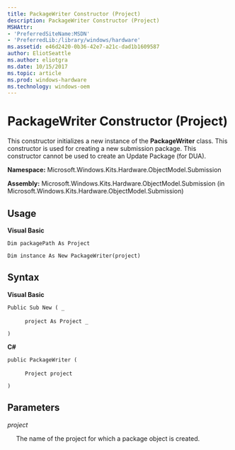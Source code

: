 ```yaml
---
title: PackageWriter Constructor (Project)
description: PackageWriter Constructor (Project)
MSHAttr:
- 'PreferredSiteName:MSDN'
- 'PreferredLib:/library/windows/hardware'
ms.assetid: e46d2420-0b36-42e7-a21c-dad1b1609587
author: EliotSeattle
ms.author: eliotgra
ms.date: 10/15/2017
ms.topic: article
ms.prod: windows-hardware
ms.technology: windows-oem
---
```


# PackageWriter Constructor (Project)


This constructor initializes a new instance of the **PackageWriter** class. This constructor is used for creating a new submission package. This constructor cannot be used to create an Update Package (for DUA).

**Namespace:** Microsoft.Windows.Kits.Hardware.ObjectModel.Submission

**Assembly:** Microsoft.Windows.Kits.Hardware.ObjectModel.Submission (in Microsoft.Windows.Kits.Hardware.ObjectModel.Submission)

## <span id="Usage"></span><span id="usage"></span><span id="USAGE"></span>Usage


**Visual Basic**

`Dim packagePath As Project`

`Dim instance As New PackageWriter(project)`

## <span id="Syntax"></span><span id="syntax"></span><span id="SYNTAX"></span>Syntax


**Visual Basic**

`Public Sub New ( _`

          `project As Project _`

`)`

**C#**

`public PackageWriter (`

          `Project project`

`)`

## <span id="Parameters"></span><span id="parameters"></span><span id="PARAMETERS"></span>Parameters


*project*

     The name of the project for which a package object is created.

 

 






